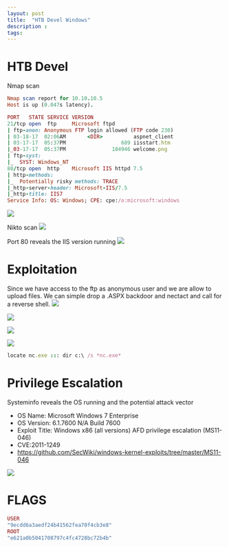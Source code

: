 ```yaml
---
layout: post
title:  "HTB Devel Windows"
description : 
tags: 
---
```


# HTB Devel

Nmap scan
```ruby
Nmap scan report for 10.10.10.5
Host is up (0.047s latency).

PORT   STATE SERVICE VERSION
21/tcp open  ftp     Microsoft ftpd
| ftp-anon: Anonymous FTP login allowed (FTP code 230)
| 03-18-17  02:06AM       <DIR>          aspnet_client
| 03-17-17  05:37PM                  689 iisstart.htm
|_03-17-17  05:37PM               184946 welcome.png
| ftp-syst: 
|_  SYST: Windows_NT
80/tcp open  http    Microsoft IIS httpd 7.5
| http-methods: 
|_  Potentially risky methods: TRACE
|_http-server-header: Microsoft-IIS/7.5
|_http-title: IIS7
Service Info: OS: Windows; CPE: cpe:/o:microsoft:windows
```
![](https://lh3.googleusercontent.com/7YOWvTUb09J_ksV3WWZEsMonOjq0V8eAOdLhuPRM0lkcaN_X6Lm4zKyXZsEzDE1eCHSQiHs25YUEBOzM6m84NAoSP21UOb_Odxo32WgfAhUzFsRpLE05fmAwErP9YUo092tkQh35EFUGyJhgSvz7-O-FArcChAJ2-AAO1zrgzDOtfBS0yvRrsZ3g-YMYcrG_HOl4mGOETdWh4yjYUi5dpxF3HlkPWUiHkg5glN6EHmUNTXqfDM0gCS-Jy38qvw5lF1bnQprzDsxEV6lw4XoeiQZEQXZbrzf6h4M_-dV_GxAYEZ2dbIoinrZh1ia_ZR5zZVCGhy9I1yi-6ZE93KYjIWFCPCKET88rAy96JEtDOXpT3df9hU_zrR8aNqGNQeB9zM6iH_DfCwslr5HqbEF5v8ci8XL-_dxhWKlYpye5bGrJoNvPxm-rGpXCINdOmCHcb_BEkH302OBALO8CM8w0vgwuhkTRPmU3vINZVZ7fuyCjcXN1EGfoSu2ox0qszopKavqMveWCOnQgGEyW0xwk-TSwO_icZ_AkPDtbbsiOlILLlRaXmJ1WSkcQIcz_lQCuAqI_HLko4-tbVLchI2B-RhbU6infpT19QG2lAeQrIL-RNZbAuHluTAqZWTVj5S5OwAwzROTPGNFzV1HgE93fkT720Tk5_eVjw_x8ROdn95b934c0Smo6VB8=w955-h438-no)

Nikto scan
![](https://lh3.googleusercontent.com/0XrPKDV08lIglSfM3Badgu5MIE-rViHoswE7tuoTQFqxndcn61hp31gNOnxwBkHiDXQQ44mtIzwMvdEmWO7FDllL4jSb-IIk7UolpYR0O0BYWLlFwnmKuaWEMyzOciVIJHYJ8vEe0T936ZsWBQiLLYNpkpSYKaZDVTcgWjddPaZ-sg_eGoFHLytcpVyecUIw5Q1KCekayJg5mCRPnBRTS-x2IJ4QUTvmqVXmGvxCcfGV7knlwn8LFezkwhT6oeg3np13kyKhLRfX00OgOktHyil2fKl1tZgyxyVMgXQjai_yhUui9AuWa3lNwOGJiMIsOiUcB15ragKl7BJ9GNdxalRKp9CwQlovWfFEo0zlUbH7el6E8SqgQo2zISvu5hiCLrXCRjJoE2tsUC_2fF9SR9n_c_JkXQjgv3Vsn4iKmnF9swiJkNJEMCBtICNEeoOvBQ1i4Vhp3bHW5oG6fo0eyIBr9jMy6ncm2iDtUsb2_5M2-QWG5WQZoIiVDz13pMErRZA7PTAjVyq0IArPZq-Ohqf41yfxjf8_yUoeV-BTD34lAAZUFlXyR0zpU1BhWtfSC6alFehI-MaxxubZx9F-X2s8OITTkm9GVINDyyLIohHGVkPck5ETHC7BjodxRpOYKXBl_a3bU2e2CnlSfPaOKdi_HTzR1gbjxCRhz627I2nBHi1sc77gtV8=w805-h383-no)

Port 80 reveals the IIS version running
![](https://lh3.googleusercontent.com/xWO7znVLumikMu_8jHAG2eU9v2JesFP3FYsRYRKB_-I7kzWryBCuO0AunJQ38WPTwq9viecOnuTmVmr1tjpTm0NP76REbdsfv0L02Nmku8rz773H0-39SNVRBcz8kSBXm4-u_IQ_Wpm-rJMnpJ4o1I3lcNRPT56hxOFsS8EWhJquK21EpFOomiSzIKc9mqVUCeGvEiSCJQlmQSaf_Sn7hMqwdLE1gjwD0KAm9ayWu5x1MlIa1fse8lvBepFuWjrxhTj6-Jevpe3MuITnZHJzVD9WW3bR_38lLh-59eN2JKTP9DzYrbBs_oVGbgu6fXZ6ivpMHOsKxLVvCl2OGbK0DJ51S5xCPCrix1uFgS3yHRpznLpcRI9KDc3-pnEU0viea3vS1gjmJuH0-mKF4SSmTMHn0yYNIq0B68DUUBplMIczBkLFuWe0XnpkfTQB1dtHLivB2ZjAsAwuHQ1uxBVfDX8IgaYHky3GzIvDGl0yNvEoHFUPFlaYZTcon6YaOTZu99IHdvbl4YL5EX7nDx4Y5ggdmtGbMDxlZPU3B2eB2giQ0X7dXq_CoCrAthYPv2YXShecPJhcgFsIseX2Bs7xGT5Q-_17hyOyf6U2--qlvl3SefhBU9DWSkwT2qXP4DY20i0YbwM9_ljQ1UWuR2htHzxjco40pQ68nk7U8GuRbWJeNUGn1kW49a0=w838-h458-no)

# Exploitation
Since we have access to the ftp as anonymous user and we are allow to upload files. 
We can simple drop a .ASPX backdoor and nectact and call for a reverse shell.
![](https://lh3.googleusercontent.com/wE0bevsLverTwail1zjgkcOiq6GrGPzx8j05fiUUEQVHSHM4Xf_QvP5kgXilvsgu--aYubRSotaV_fo3PLeYpFCkZjYagHwS3oltLGGpC32Q5Uskdf_Qx76Wx0_dSjwoe54aOhe__ELBL6siJBB5xKMFLJHqVmu_jSNJO9ufMoSdr9vSCGUUGi0TpCcZHWTJnP_qdHMdxWa_mGO4Zhced9lmNtrNXwtosdoM58byehV96peVOBQL54ZDIqdVtlp_Gyvn2SIwMZWXKB37ZTH7Za_CII0_lgg0VpQnA01njRDXA2Qcfdb8su24Q56ngbNRkEiOyn7JZSqLNgHv0IPZ-cbNBLa9lXaIvRwbIacUkIcZeaoIU0Y1FMHWZqU5QO71_90VTgw9iGcKugzuVAvfgZkkC3ZMKzTVwXDhDef4M41OUpbjwcHvjM4r6dKD0d840jbkz0nHf7mSMoxE9ItY3XKpbcmOH_7fns9stHmF4XRQZ9eH9GMdnPRjo3kochcliB0QjvQ6F719UiOfpJbzscb6GI_qA0RVv0Jydb-zSx5YiUbFbTMXxYrLmStaoqugsQWNKFR1vSOvjlrwDEqwW1c8r4e76mAqVkCkcrgZLPhEUqCp5eRNvC8hvVSYPFRXsaewTi-Jn55Xt6cyrdiRny-sKsmpU_EPfI0U77cKW37N1L49GX9Kuzo=w656-h309-no)

![](https://lh3.googleusercontent.com/iQ6rg5UEQ3DLqaTFKnnhLK3qAOR0Fya-9GvBwm7QyYVcmp3UdfYxmJwToLkF43UBSNXJvwRVxYZgbj-3Dgh4r9nE6p1zLYxrginF67bea0LAizPA8jOhhyyHwP--QtZ0jMWNbHW4R7TEpFmzlfTkbWRRxMOGdD7yz3kjoxl9068ne9ja9NvdnhjNYZ2Tarv9GmyJvnbBIGf4sNdDHqm8zIPqerzYIY4P2S9zs_kYpLQksvS2HrpDtESwKPP7l4tFCAQ1ECLiKkYW5tywVbovVKdw3IEWlopBUgM743wv3zZM_nfpb1tGBad0l4GCULtt-Zs1Piw6kXrSqE005VK7IK54WooqNbGdrHVYFUR3yWR2TRbFRr-iVAVEQC8bnGRw9sEdJ_43jBaKEh6XlmYHnXL1XuX9CEocEEIiTJe7VOUMi-Fy_hDuHJqNRNR2g9p4nZhSDt9qItcTR9BzLxCFLr4WrTolhoBx7tID_25N5aUH3xpno3Q77If0-ex_wg6VIID2iuLpHMo9kMeTzQq7nTW98vGycYvuIdKfswqpvi58CioF1R-_E6b6oY_jyYhkzBPi60obw2XmXcQz4y6iRZBy5JS1up97O_OqQaVmRwI0C4vV30G_OpsTmZuDpfQDFfw2mFo1jm1ATXzn0NSx5V7v_fjkwPOByzR9wU0M2O25y63DXD4n9sM=w485-h409-no)

![](https://lh3.googleusercontent.com/pp8IGkBcuzcjNePP8R-24104roSBmHtzxuBv82Ap9iiNvIr-hG4tW1_7HoWYtb1W_Cga6s_N4r7KsyAN9khOHQWn5vvJFBKms7bS1SRBYXV6JJtiWSDa3HszcqCggDtxEgt48PJYZSr9GXwiSFbsdXV-UYm7aQtFhOi7OaifpxSGGXLUlMN-_LQd8tRpM8cMbrgEFlCpautKqK3HfxJKw_ek14E1OU0WffsfKF0RelLQ9Qwg6vl4BsdW3Anh4H4ZYcrU_zA7IhCPYzI0NEuhYUGDLhpwnNOOhJ5k-WupIDJNin2-vh44iv6sR_MYS8xT7Z7Q02retXjx-ABCr6oXSJ85KcFMh9qV0sUsdB5G6vw77-dzN6QvSGecZeo7SWTuKy87ocWRqRlyFLnOFw1gDSLiSawNaLedNYgmk9ma22Hx6bEa2D08OPomTIjCiP8ZCXp2Q51ye3OwXPHQTv6H75gS-PRjC8ZrhKFxhgYjU0o020bQCvOJC4FaHrRFgKaJWOwXTyWryewdqSKEJKV01cDnbvPR__Qr1jJPgviIceIFp5jrXwmFTFHpNpMOTIvEEmJ-hc4TmkMTUDLm2yaIXU-lE2SKzJL_dpSVo2dYRFUO0cWpg66zdHiMu2R3QX1Mo9RbLo7DD1rLNVq_P8LMQTbTUQy5fGrUYsnhrmOMV5OtPa7V9DsGiBY=w602-h120-no)

![](https://lh3.googleusercontent.com/8fDfq91GEa4s37J-iWqRWJ38nrLL6kHY-2NKNgyvVUbql8jUIzTqhhaSpe4Y19NskBgYpWr87_eBJO6okZ0BElDwi9S3lmKtHyMssClS32n6sscq2RRr14P-Wxn0StbLxNcNi7Ry_8hQh49_RO3LcKfg7I91a94Mq_ooB_jV-RypO8jT2mn6APZZSjfGelDUA4u5C-sbrVT7zuwfP-JSbEleGWMa4jlQ2oLHYeZvtUFDvH-dJHMDF0s-YKSZT2VkIwQ2SDmXWxPeCcs_QNeEKvZ2_yGZRpGsxpFx5wHRPw9rwpVt6y9QP803ysH5gTrbKDhbURsP2IeDF1XSnkpg4G60gtz4KaTcJR_MSo3OIAVk79j0Qw9r_uoMatyXifFNlRx5XGDoGeNVBuxGF0-9rVnZn91kF2CjowMh9PJ5qsvYaoiCVrhlKTqoZalbs2S8Exz0BOMwHs9GPKZ1bAoqOjzARcF9blaC_k2bo4X5_tPVBECRIP8re_KPnwg8TKPMl703mDpxiX_7hyV8mU2l75_NgbRWRTBdxVXzG0t06KL9sv-SZjEUW7N4MBSptcvOqaoBs5FPLh8HvzUyE66Shwd41PIP7fQi-0KAJeukrK2CJfzpMscuBmKxK0AqLIdxwOBlRVanQ8WQ5ziQUTqECi1hMUqwITMoDKTS7cGir13cnclTKw5_Ueg=w719-h302-no)

```ruby
locate nc.exe ::: dir c:\ /s *nc.exe*
```
# Privilege Escalation
Systeminfo reveals the OS  running and the potential attack vector

- OS Name: Microsoft Windows 7 Enterprise
- OS Version: 6.1.7600 N/A Build 7600
- Exploit Title: Windows x86 (all versions) AFD privilege escalation (MS11-046)
- CVE:2011-1249
- https://github.com/SecWiki/windows-kernel-exploits/tree/master/MS11-046

![](https://lh3.googleusercontent.com/MSX05alwrksVIvWjIPR65XX3UpH7n0zmWt4Iam_1loQiRYAIcVhUBRHOOn4uHkCsrULcQHrRhss9qBjIc9DoxZ10vOgKn0atFgr9vzzBAVaekeJQxVcxlw_kAIzawNV4RD7DMQcwMlubHQ2Vz0Z4s487G2524DFzvTFZtOHbYD8GAYMIi1X8NBw14AoAmh1emWpQxQJNddfBQG7fxGiT2HRZumFvNuGBUDxP6_Cxil3PNiQ9eQz_lw8pi2Ji3oBrfsqn7f-iBMg_Jz5OHEdGU4dunl1AzLKN8DY5i_fB7u470jYk5D5BKNsd1UiuzUZyZL27VsNqGhk-iIz8XooQMM8bZSKV3nKc-uxWqgDHtnFWeM5nERBulEZTXAjUlmoWrjWn-QFcsaXLMCS7H6XHwLuFuVhVxJjuBzsiB1jU3bxo2LdyR-N1_Bfi_UJhvOj2D57pwnoFpRjAMxa_dSMmoVHTfAZbwpkNmN-Pa6zJpcjAg3Oill08iIGEY4LMAwqb8DVK1iGplFpVCaiR7aeg5YOe7UMie8ScRpflzCVopjunB1UzT3MsghJRcEzBQYmewAaJG7_t_41kSPUUQdXkk9Ug58Iin7udvQx18T-LxITpAOswUgPuiX8e0I_g2vn8_vVLf2pLtnEATftiwAXfAktSoIvmcJCmAG7qYIDxkxkk7nIYTSw1mG8=w800-h447-no)

# FLAGS
```ruby
USER
"9ecdd6a3aedf24b41562fea70f4cb3e8"
ROOT
"e621a0b5041708797c4fc4728bc72b4b"
```

